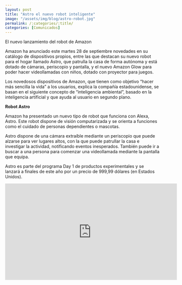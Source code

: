 ```yaml
---
layout: post
title: "Astro el nuevo robot inteligente"
image: "/assets/img/blog/astro-robot.jpg"
permalink: /:categories/:title/
categories: [Comunicados]
---
```


El nuevo lanzamiento del robot de Amazon


Amazon ha anunciado este martes 28 de septiembre novedades en su catálogo de dispositivos propios, entre las que destacan su nuevo robot para el hogar llamado Astro, que patrulla la casa de forma autónoma y está dotado de cámaras, periscopio y pantalla, y el nuevo Amazon Glow para poder hacer videollamadas con niños, dotado con proyector para juegos.

Los novedosos dispositivos de Amazon, que tienen como objetivo “hacer más sencilla la vida” a los usuarios, explica la compañía estadounidense, se basan en el siguiente concepto de “inteligencia ambiental”, basado en la inteligencia artificial y que ayuda al usuario en segundo plano.

**Robot Astro**

Amazon ha presentado un nuevo tipo de robot que funciona con Alexa, Astro. Este robot dispone de visión computarizada y se orienta a funciones como el cuidado de personas dependientes o mascotas.

Astro dispone de una cámara extraíble mediante un periscopio que puede alzarse para ver lugares altos, con la que puede patrullar la casa e investigar la actividad, notificando eventos inesperados. También puede ir a buscar a una persona para comenzar una videollamada mediante la pantalla que equipa.

Astro es parte del programa Day 1 de productos experimentales y se lanzará a finales de este año por un precio de 999,99 dólares (en Estados Unidos).

<div class="embed-responsive embed-responsive-16by9">

<iframe width="560" height="315" src="https://www.youtube.com/embed/sj1t3msy8dc" title="YouTube video player" frameborder="0" allow="accelerometer; autoplay; clipboard-write; encrypted-media; gyroscope; picture-in-picture" allowfullscreen></iframe>
